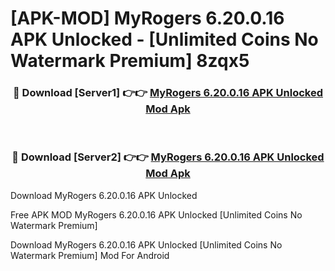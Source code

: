 # [APK-MOD] MyRogers 6.20.0.16 APK Unlocked - [Unlimited Coins No Watermark Premium] 8zqx5



<div align="center">
<h3>🔴 Download [Server1] 👉👉 <a href="https://momento.my/?title=MyRogers_6.20.0.16_APK_Unlocked">MyRogers 6.20.0.16 APK Unlocked Mod Apk</a></h3><br>

<h3>🔴 Download [Server2] 👉👉 <a href="https://momento.my/?title=MyRogers_6.20.0.16_APK_Unlocked">MyRogers 6.20.0.16 APK Unlocked Mod Apk</a></h3>
</div>



Download MyRogers 6.20.0.16 APK Unlocked 

Free APK MOD MyRogers 6.20.0.16 APK Unlocked [Unlimited Coins No Watermark Premium]

Download MyRogers 6.20.0.16 APK Unlocked [Unlimited Coins No Watermark Premium] Mod For Android
